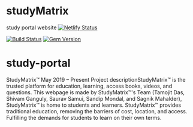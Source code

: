 # studyMatrix
study portal website
[![Netlify Status](https://api.netlify.com/api/v1/badges/b7d6a434-0c42-49bf-820c-89d3ee2f09ac/deploy-status)](https://app.netlify.com/sites/studymatrix/deploys)

[![Build Status](https://travis-ci.org/pages-themes/minimal.svg?branch=master)](https://travis-ci.org/pages-themes/minimal) [![Gem Version](https://badge.fury.io/rb/jekyll-theme-minimal.svg)](https://badge.fury.io/rb/jekyll-theme-minimal)

# study-portal
StudyMatrix™ May 2019 – Present  Project descriptionStudyMatrix™ is the trusted platform for education, learning, access books, videos, and questions. This webpage is made by StudyMatrix™'s Team (Tamojit Das, Shivam Ganguly, Saurav Samui, Sandip Mondal, and Sagnik Mahalder), StudyMatrix™ is home to students and learners. StudyMatrix™ provides traditional education, removing the barriers of cost, location, and access. Fulfilling the demands for students to learn on their own terms.
